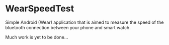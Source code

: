 # WearSpeedTest
Simple Android (Wear) application that is aimed to measure the speed of the bluetooth connection 
between your phone and smart watch. 

Much work is yet to be done...
